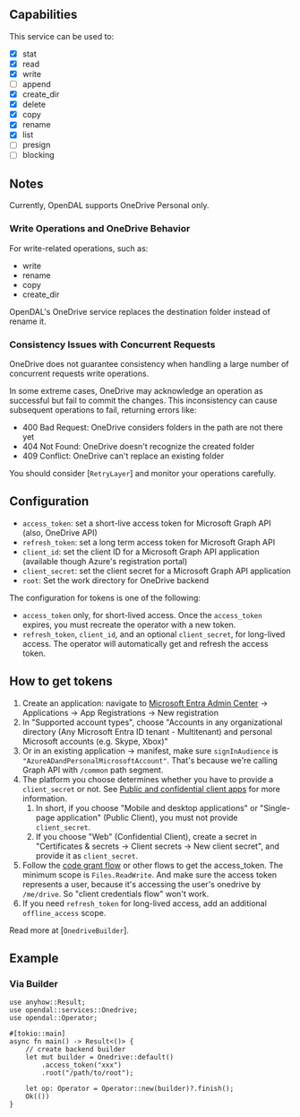 ## Capabilities

This service can be used to:

- [x] stat
- [x] read
- [x] write
- [ ] append
- [x] create_dir
- [x] delete
- [x] copy
- [x] rename
- [x] list
- [ ] presign
- [ ] blocking

## Notes

Currently, OpenDAL supports OneDrive Personal only.

### Write Operations and OneDrive Behavior

For write-related operations, such as:

- write
- rename
- copy
- create_dir

OpenDAL's OneDrive service replaces the destination folder instead of rename it.

### Consistency Issues with Concurrent Requests

OneDrive does not guarantee consistency when handling a large number of concurrent requests write operations.

In some extreme cases, OneDrive may acknowledge an operation as successful but fail to commit the changes.
This inconsistency can cause subsequent operations to fail, returning errors like:

- 400 Bad Request: OneDrive considers folders in the path are not there yet
- 404 Not Found: OneDrive doesn't recognize the created folder
- 409 Conflict: OneDrive can't replace an existing folder

You should consider [`RetryLayer`] and monitor your operations carefully.

## Configuration

- `access_token`: set a short-live access token for Microsoft Graph API (also, OneDrive API)
- `refresh_token`: set a long term access token for Microsoft Graph API
- `client_id`: set the client ID for a Microsoft Graph API application (available though Azure's registration portal)
- `client_secret`: set the client secret for a Microsoft Graph API application
- `root`: Set the work directory for OneDrive backend

The configuration for tokens is one of the following:
* `access_token` only, for short-lived access. Once the `access_token` expires, you must recreate the operator with a new token.
* `refresh_token`, `client_id`, and an optional `client_secret`, for long-lived access. The operator will automatically get and refresh the access token.

## How to get tokens

1. Create an application: navigate to [Microsoft Entra Admin Center](https://entra.microsoft.com/) -> Applications -> App Registrations -> New registration
2. In "Supported account types", choose "Accounts in any organizational directory (Any Microsoft Entra ID tenant - Multitenant) and personal Microsoft accounts (e.g. Skype, Xbox)"
3. Or in an existing application -> manifest, make sure `signInAudience` is `"AzureADandPersonalMicrosoftAccount"`. That's because we're calling Graph API with `/common` path segment.
4. The platform you choose determines whether you have to provide a `client_secret` or not. See [Public and confidential client apps](https://learn.microsoft.com/en-us/entra/identity-platform/msal-client-applications) for more information.
    1. In short, if you choose "Mobile and desktop applications" or "Single-page application" (Public Client), you must not provide `client_secret`.
    2. If you choose "Web" (Confidential Client), create a secret in "Certificates & secrets -> Client secrets -> New client secret", and provide it as `client_secret`.
5. Follow the [code grant flow](https://learn.microsoft.com/en-us/entra/identity-platform/v2-oauth2-auth-code-flow) or other flows to get the access_token. The minimum scope is `Files.ReadWrite`. And make sure the access token represents a user, because it's accessing the user's onedrive by `/me/drive`. So "client credentials flow" won't work.
6. If you need `refresh_token` for long-lived access, add an additional `offline_access` scope.

Read more at [`OnedriveBuilder`].

## Example

### Via Builder

```rust,no_run
use anyhow::Result;
use opendal::services::Onedrive;
use opendal::Operator;

#[tokio::main]
async fn main() -> Result<()> {
    // create backend builder
    let mut builder = Onedrive::default()
        .access_token("xxx")
        .root("/path/to/root");

    let op: Operator = Operator::new(builder)?.finish();
    Ok(())
}
```

[conflict-behavior]: https://learn.microsoft.com/en-us/graph/api/resources/driveitem?view=graph-rest-1.0#instance-attributes
